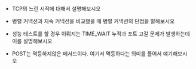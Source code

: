 - TCP의 느린 시작에 대해서 설명해보시오

- 병렬 커넥션과 지속 커넥션을 비교했을 때 병렬 커넥션의 단점을 말해보시오

- 성능 테스트를 할 경우 이뤄지는 TIME_WAIT 누적과 포트 고갈 문제가 발생하는데 이를 설명해보시오

- POST는 멱등하지않은 메서드이다. 여기서 멱등하다는 의미를 풀어서 얘기해보시오
